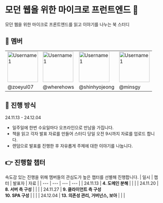 # 모던 웹을 위한 마이크로 프런트엔드 📖
모던 웹을 위한 마이크로 프론트엔드를 읽고 이야기를 나누는 북 스터디 

## 👋 멤버 
<table>
  <tr>
    <td><img src="https://github.com/zoeyul07.png" width="100px;" alt="Username1"/></td>
    <td><img src="https://github.com/wherehows.png" width="100px;" alt="Username1"/></td>
    <td><img src="https://github.com/shinhyojeong.png" width="100px;" alt="Username1"/></td>
    <td><img src="https://github.com/minsgy.png" width="100px;" alt="Username1"/></td>
  </tr>
  <tr>
    <td>@zoeyul07</td>
    <td>@wherehows</td>
    <td>@shinhyojeong</td>
    <td>@minsgy</td>
  </tr>
</table>

## 🤝 진행 방식
24.11.13 - 24.12.04
* 일주일에 한번 수요일마다 오프라인으로 만남을 가집니다.
* 책을 읽고 각자 발표 자료를 만들어 스터디 당일 오전 9시까지 자료를 업로드 합니다.
* 렌덤으로 발표를 진행한 후 자유롭게 주제에 대한 이야기를 나눕니다.

## 👉 진행할 챕터
속도감 있는 진행을 위해 멤버들의 관심도가 높은 챕터를 선별해 진행합니다.
| 일시 | 챕터 | 발표자 | 자료 | 
| --- | --- | --- | --- |
| 24.11.13 | **4. 도메인 분해** |  |   | 
| 24.11.20 | **8. 서버 측 구성** |  |   |
| 24.11.27 | **9. 클라이언트 측 구성 <br/> 10. SPA 구성** |  |   |
| 24.12.04 | **13. 의존성 관리, 거버넌스, 보아** |  |   | 
